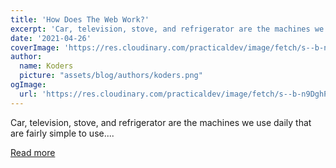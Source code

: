 ```yaml
---
title: 'How Does The Web Work?'
excerpt: 'Car, television, stove, and refrigerator are the machines we use daily that are fairly simple to use....'
date: '2021-04-26'
coverImage: 'https://res.cloudinary.com/practicaldev/image/fetch/s--b-n9DghP--/c_imagga_scale,f_auto,fl_progressive,h_420,q_auto,w_1000/https://dev-to-uploads.s3.amazonaws.com/uploads/articles/x1zussyb4hotcrnrnfss.png'
author:
  name: Koders
  picture: "assets/blog/authors/koders.png"
ogImage:
  url: 'https://res.cloudinary.com/practicaldev/image/fetch/s--b-n9DghP--/c_imagga_scale,f_auto,fl_progressive,h_420,q_auto,w_1000/https://dev-to-uploads.s3.amazonaws.com/uploads/articles/x1zussyb4hotcrnrnfss.png'
---
```


Car, television, stove, and refrigerator are the machines we use daily that are fairly simple to use....

[Read more](https://dev.to/chuckchoiboi/how-does-the-web-work-543)
